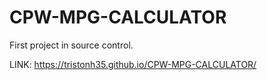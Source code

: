# CPW-MPG-CALCULATOR
First project in source control.

LINK: https://tristonh35.github.io/CPW-MPG-CALCULATOR/
